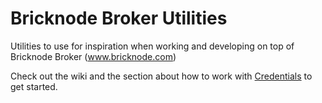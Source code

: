 # Bricknode Broker Utilities
Utilities to use for inspiration when working and developing on top of Bricknode Broker (www.bricknode.com)

Check out the wiki and the section about how to work with [Credentials](https://github.com/Steverino541/bricknode-broker-utilities/wiki/Credentials-for-Bricknode-Broker-instances) to get started.
